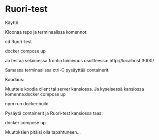 # Ruori-test

Käyttö:

Kloonaa repo ja terminaalissa komennot:

cd Ruori-test

docker compose up

Ja testaa selaimessa frontin toimivuus osoitteessa: http://localhost:3000/

Samassa terminaalissa ctrl-C pysäyttää containerit.


Koodaus:

Muuttele koodia client tai server kansiossa. Ja kyseisessä kansiossa komenna:docker compose up

npm run docker:build

Pysäytä containerit ja Ruori-test kansiossa taas:

docker compose up


Muutoksien pitäisi olla tapahtuneen...


